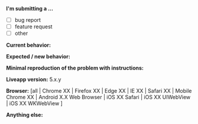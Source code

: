 <!--
IF YOU DON'T FILL OUT THE FOLLOWING INFORMATION WE MIGHT CLOSE YOUR ISSUE
-->

**I'm submitting a ...**
<!-- (check one with "x") -->
- [ ] bug report
- [ ] feature request
- [ ] other <!--(Please do not submit support requests here - goto https://gitter.im/LiveappSolutions/General)-->

**Current behavior:**
<!-- Describe how the bug manifests / how the current features are insufficient. -->

**Expected / new behavior:**
<!-- Describe what the behavior would be without the bug / how the feature would improve Liveapp -->

**Minimal reproduction of the problem with instructions:**
<!--
If the current behavior is a bug or you can illustrate your feature request better with an example,
please provide the *STEPS TO REPRODUCE* and if possible screenshots of the issue
-->

**Liveapp version:** 5.x.y
<!-- Check whether this is still an issue in the most recent stable version -->

**Browser:** [all | Chrome XX | Firefox XX | Edge XX | IE XX | Safari XX | Mobile Chrome XX | Android X.X Web Browser | iOS XX Safari | iOS XX UIWebView | iOS XX WKWebView ]
<!-- All browsers where this could be reproduced (and Operating System if relevant) -->

**Anything else:**
<!-- e.g. stacktraces, related issues, suggestions how to fix -->